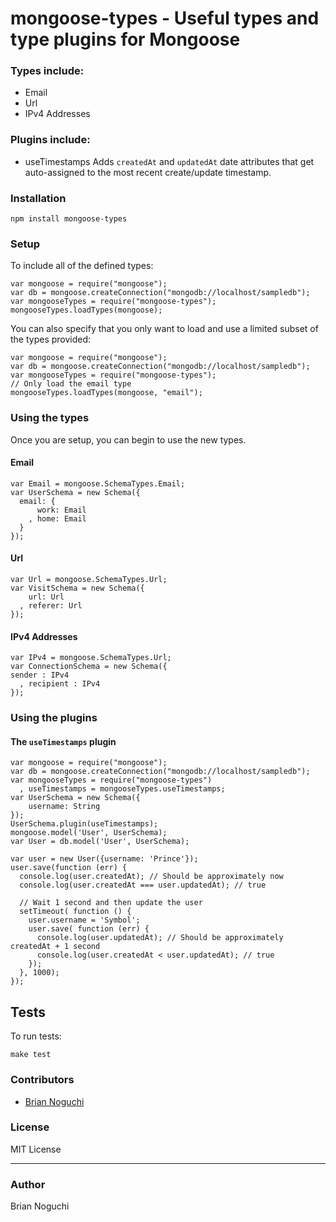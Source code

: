 mongoose-types - Useful types and type plugins for Mongoose
==============

### Types include:

- Email
- Url
- IPv4 Addresses

### Plugins include:

- useTimestamps
  Adds `createdAt` and `updatedAt` date attributes that get auto-assigned to the most recent create/update timestamp.

### Installation
    npm install mongoose-types

### Setup

To include all of the defined types:

    var mongoose = require("mongoose");
    var db = mongoose.createConnection("mongodb://localhost/sampledb");
    var mongooseTypes = require("mongoose-types");
    mongooseTypes.loadTypes(mongoose);

You can also specify that you only want to load and use a limited subset of the types provided:

    var mongoose = require("mongoose");
    var db = mongoose.createConnection("mongodb://localhost/sampledb");
    var mongooseTypes = require("mongoose-types");
    // Only load the email type
    mongooseTypes.loadTypes(mongoose, "email");

### Using the types

Once you are setup, you can begin to use the new types.

#### Email

    var Email = mongoose.SchemaTypes.Email;
    var UserSchema = new Schema({
      email: {
          work: Email
        , home: Email
      }
    });

#### Url

    var Url = mongoose.SchemaTypes.Url;
    var VisitSchema = new Schema({
        url: Url
      , referer: Url
    });

#### IPv4 Addresses

    var IPv4 = mongoose.SchemaTypes.Url;
    var ConnectionSchema = new Schema({
	sender : IPv4
      , recipient : IPv4
    });

### Using the plugins

#### The `useTimestamps` plugin

    var mongoose = require("mongoose");
    var db = mongoose.createConnection("mongodb://localhost/sampledb");
    var mongooseTypes = require("mongoose-types")
      , useTimestamps = mongooseTypes.useTimestamps;
    var UserSchema = new Schema({
        username: String
    });
    UserSchema.plugin(useTimestamps);
    mongoose.model('User', UserSchema);
    var User = db.model('User', UserSchema);
    
    var user = new User({username: 'Prince'});
    user.save(function (err) {
      console.log(user.createdAt); // Should be approximately now
      console.log(user.createdAt === user.updatedAt); // true

      // Wait 1 second and then update the user
      setTimeout( function () {
        user.username = 'Symbol';
        user.save( function (err) {
          console.log(user.updatedAt); // Should be approximately createdAt + 1 second
          console.log(user.createdAt < user.updatedAt); // true
        });
      }, 1000);
    });

## Tests

To run tests:

    make test

### Contributors

- [Brian Noguchi](https://github.com/bnoguchi)

### License

MIT License

---
### Author

Brian Noguchi

